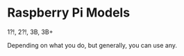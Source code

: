 # Raspberry Pi Models

1?!, 2?!, 3B, 3B+

Depending on what you do, but generally, you can use any.



